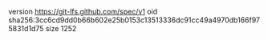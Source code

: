 version https://git-lfs.github.com/spec/v1
oid sha256:3cc6cd9dd0b66b602e25b0153c13513336dc91cc49a4970db166f975831d1d75
size 1252
